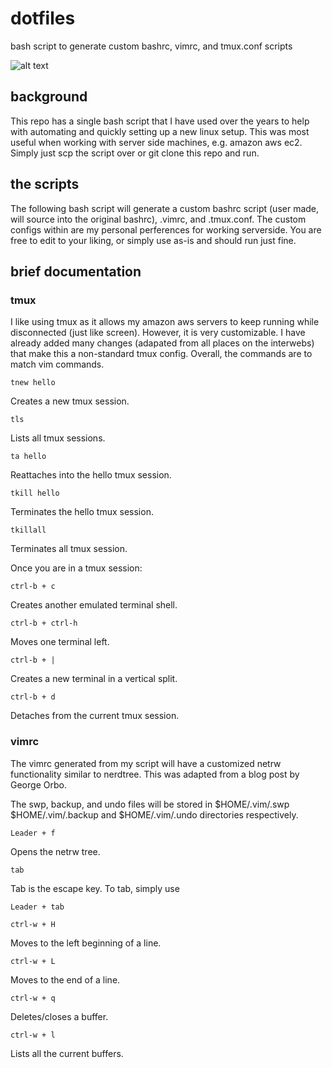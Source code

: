 # dotfiles
bash script to generate custom bashrc, vimrc, and tmux.conf scripts

![alt text](https://user-images.githubusercontent.com/29260348/37007853-41131f16-2094-11e8-9fb2-ce44ffad996e.png)

## background

This repo has a single bash script that I have used over the years to help with automating and quickly setting up a new linux setup. This was most useful when working with server side machines, e.g. amazon aws ec2. Simply just scp the script over or git clone this repo and run.

## the scripts

The following bash script will generate a custom bashrc script (user made, will source into the original bashrc), .vimrc, and .tmux.conf. The custom configs within are my personal perferences for working serverside. You are free to edit to your liking, or simply use as-is and should run just fine.

## brief documentation

### tmux

I like using tmux as it allows my amazon aws servers to keep running while disconnected (just like screen). However, it is very customizable. I have already added many changes (adapated from all places on the interwebs) that make this a non-standard tmux config. Overall, the commands are to match vim commands.

```
tnew hello
```
Creates a new tmux session.

```
tls
```
Lists all tmux sessions.

```
ta hello
```
Reattaches into the hello tmux session.
```
tkill hello
```
Terminates the hello tmux session.
```
tkillall
```
Terminates all tmux session. 

Once you are in a tmux session:
```
ctrl-b + c
```
Creates another emulated terminal shell.
```
ctrl-b + ctrl-h
```
Moves one terminal left.
```
ctrl-b + |
```
Creates a new terminal in a vertical split.
```
ctrl-b + d
```
Detaches from the current tmux session.


### vimrc

The vimrc generated from my script will have a customized netrw functionality similar to nerdtree. This was adapted from a blog post by George Orbo.

The swp, backup, and undo files will be stored in $HOME/.vim/.swp $HOME/.vim/.backup and $HOME/.vim/.undo directories respectively.

```
Leader + f
```
Opens the netrw tree.

```
tab
```
Tab is the escape key. To tab, simply use
```
Leader + tab
```

```
ctrl-w + H
```
Moves to the left beginning of a line.
```
ctrl-w + L
```
Moves to the end of a line.
```
ctrl-w + q
```
Deletes/closes a buffer.
```
ctrl-w + l
```
Lists all the current buffers.
